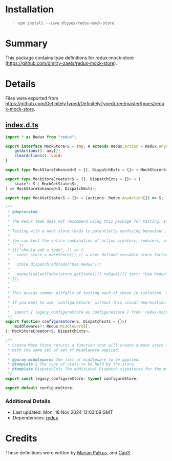 # Installation
> `npm install --save @types/redux-mock-store`

# Summary
This package contains type definitions for redux-mock-store (https://github.com/dmitry-zaets/redux-mock-store).

# Details
Files were exported from https://github.com/DefinitelyTyped/DefinitelyTyped/tree/master/types/redux-mock-store.
## [index.d.ts](https://github.com/DefinitelyTyped/DefinitelyTyped/tree/master/types/redux-mock-store/index.d.ts)
````ts
import * as Redux from "redux";

export interface MockStore<S = any, A extends Redux.Action = Redux.AnyAction> extends Redux.Store<S, A> {
    getActions(): any[];
    clearActions(): void;
}

export type MockStoreEnhanced<S = {}, DispatchExts = {}> = MockStore<S> & { dispatch: DispatchExts };

export type MockStoreCreator<S = {}, DispatchExts = {}> = (
    state?: S | MockGetState<S>,
) => MockStoreEnhanced<S, DispatchExts>;

export type MockGetState<S = {}> = (actions: Redux.AnyAction[]) => S;

/**
 * @deprecated
 *
 * The Redux team does not recommend using this package for testing. Instead, check out our {@link https://redux.js.org/recipes/writing-tests testing docs} to learn more about testing Redux code.
 *
 * Testing with a mock store leads to potentially confusing behaviour, such as state not updating when actions are dispatched. Additionally, it's a lot less useful to assert on the actions dispatched rather than the observable state changes.
 *
 * You can test the entire combination of action creators, reducers, and selectors in a single test, for example:
 * ```js
 * it("should add a todo", () => {
 *   const store = makeStore(); // a user defined reusable store factory
 *
 *   store.dispatch(addTodo("Use Redux"));
 *
 *   expect(selectTodos(store.getState())).toEqual([{ text: "Use Redux", completed: false }]);
 * });
 * ```
 *
 * This avoids common pitfalls of testing each of these in isolation, such as mocked state shape becoming out of sync with the actual application.
 *
 * If you want to use `configureStore` without this visual deprecation warning, use the `legacy_configureStore` export instead.
 *
 * `import { legacy_configureStore as configureStore } from 'redux-mock-store';`
 */
export function configureStore<S, DispatchExts = {}>(
    middlewares?: Redux.Middleware[],
): MockStoreCreator<S, DispatchExts>;

/**
 * Create Mock Store returns a function that will create a mock store from a state
 * with the same set of set of middleware applied.
 *
 * @param middlewares The list of middleware to be applied.
 * @template S The type of state to be held by the store.
 * @template DispatchExts The additional Dispatch signatures for the middlewares applied.
 */
export const legacy_configureStore: typeof configureStore;

export default configureStore;

````

### Additional Details
 * Last updated: Mon, 18 Nov 2024 12:03:08 GMT
 * Dependencies: [redux](https://npmjs.com/package/redux)

# Credits
These definitions were written by [Marian Palkus](https://github.com/MarianPalkus), and [Cap3](http://www.cap3.de).
